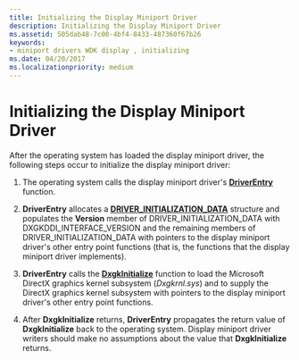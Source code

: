 ```yaml
---
title: Initializing the Display Miniport Driver
description: Initializing the Display Miniport Driver
ms.assetid: 505dab48-7c00-4bf4-8433-487360f67b26
keywords:
- miniport drivers WDK display , initializing
ms.date: 04/20/2017
ms.localizationpriority: medium
---
```


# Initializing the Display Miniport Driver


After the operating system has loaded the display miniport driver, the following steps occur to initialize the display miniport driver:

1.  The operating system calls the display miniport driver's [**DriverEntry**](https://docs.microsoft.com/windows-hardware/drivers/display/driverentry-of-display-miniport-driver) function.

2.  **DriverEntry** allocates a [**DRIVER\_INITIALIZATION\_DATA**](https://docs.microsoft.com/windows-hardware/drivers/ddi/dispmprt/ns-dispmprt-_driver_initialization_data) structure and populates the **Version** member of DRIVER\_INITIALIZATION\_DATA with DXGKDDI\_INTERFACE\_VERSION and the remaining members of DRIVER\_INITIALIZATION\_DATA with pointers to the display miniport driver's other entry point functions (that is, the functions that the display miniport driver implements).

3.  **DriverEntry** calls the [**DxgkInitialize**](https://docs.microsoft.com/windows-hardware/drivers/ddi/dispmprt/nf-dispmprt-dxgkinitialize) function to load the Microsoft DirectX graphics kernel subsystem (*Dxgkrnl.sys*) and to supply the DirectX graphics kernel subsystem with pointers to the display miniport driver's other entry point functions.

4.  After **DxgkInitialize** returns, **DriverEntry** propagates the return value of **DxgkInitialize** back to the operating system. Display miniport driver writers should make no assumptions about the value that **DxgkInitialize** returns.

 





